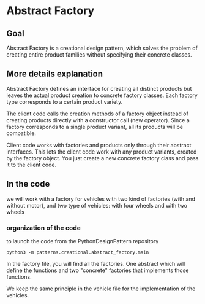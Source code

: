 # Abstract Factory


## Goal
Abstract Factory is a creational design pattern, 
which solves the problem of creating entire product families without specifying their concrete classes.

## More details explanation
Abstract Factory defines an interface for creating all distinct products but leaves the actual product creation to concrete factory classes. Each factory type corresponds to a certain product variety.

The client code calls the creation methods of a factory object instead of creating products directly with a constructor call (new operator). Since a factory corresponds to a single product variant, all its products will be compatible.

Client code works with factories and products only through their abstract interfaces. This lets the client code work with any product variants, created by the factory object. You just create a new concrete factory class and pass it to the client code.

## In the code
we will work with a factory for vehicles with two kind of factories (with and without motor), 
and two type of vehicles: with four wheels and with two wheels 


### organization of the code

to launch the code from the PythonDesignPattern repository
```shell
python3 -m patterns.creational.abstract_factory.main
```

In the factory file, you will find all the factories. One abstract which will define the functions and two "concrete"
factories that implements those functions.

We keep the same principle in the vehicle file for the implementation of the vehicles.
